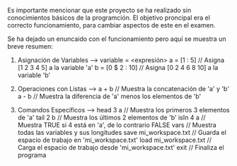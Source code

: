 Es importante mencionar que este proyecto se ha realizado sin conocimientos básicos de la programción.
El objetivo proncipal era el correcto funcionamiento, para cambiar aspectos de este en el examen.

Se ha dejado un enuncaido con el funcionamiento pero aquí se muestra un breve resumen:

1. Asignación de Variables  -->   variable = <expresión>
                                  a = [1 : 5] // Asigna [1 2 3 4 5] a la variable 'a'
                                  b = [0 $ 2 : 10] // Asigna [0 2 4 6 8 10] a la variable 'b' 

2. Operaciones con Listas  -->   a + b // Muestra la concatenación de 'a' y 'b'
                                 a - b // Muestra la diferencia de 'a' menos los elementos de 'b'

3. Comandos Específicos    -->   head 3 a // Muestra los primeros 3 elementos de 'a'
                                 tail 2 b // Muestra los últimos 2 elementos de 'b'
                                 isIn 4 a // Muestra TRUE si 4 está en 'a', de lo contrario FALSE
                                 vars // Muestra todas las variables y sus longitudes
                                 save mi_workspace.txt // Guarda el espacio de trabajo en 'mi_workspace.txt'
                                 load mi_workspace.txt // Carga el espacio de trabajo desde 'mi_workspace.txt'
                                 exit // Finaliza el programa

